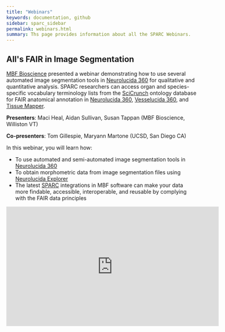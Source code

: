 ```yaml
---
title: "Webinars"
keywords: documentation, github
sidebar: sparc_sidebar
permalink: webinars.html
summary: Ths page provides information about all the SPARC Webinars.
---
```


## All's FAIR in Image Segmentation

[MBF Bioscience](https://www.mbfbioscience.com/) presented a webinar demonstrating how to use several automated image segmentation tools in [Neurolucida 360](https://www.mbfbioscience.com/neurolucida360) for qualitative and quantitative analysis. SPARC researchers can access organ and species-specific vocabulary terminology lists from the [SciCrunch](https://scicrunch.org/) ontology database for FAIR anatomical annotation in [Neurolucida 360](https://www.mbfbioscience.com/neurolucida360), [Vesselucida 360](https://www.mbfbioscience.com/vesselucida360), and [Tissue Mapper](https://www.mbfbioscience.com/tissue-mapper). 

**Presenters**: Maci Heal, Aidan Sullivan, Susan Tappan (MBF Bioscience, Williston VT)

**Co-presenters**: Tom Gillespie, Maryann Martone (UCSD, San Diego CA)

In this webinar, you will learn how:
+ To use automated and semi-automated image segmentation tools in  [Neurolucida 360](https://www.mbfbioscience.com/neurolucida360)
+ To obtain morphometric data from image segmentation files using [Neurolucida Explorer](https://www.mbfbioscience.com/neurolucida-explorer)
+ The latest [SPARC](https://commonfund.nih.gov/sparc) integrations in MBF software can make your data more findable, accessible, interoperable, and reusable by complying with the FAIR data principles

<iframe width="560" height="315" src="https://www.youtube.com/embed/7mPZ1o3gXX8" frameborder="0" allow="accelerometer; autoplay; encrypted-media; gyroscope; picture-in-picture" allowfullscreen></iframe>